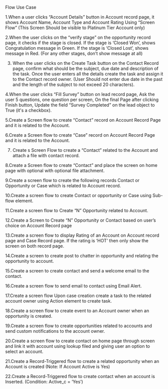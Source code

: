 Flow Use Case

1.When a user clicks “Account Details” button in Account record page, it shows Account Name, Account Type and Account Rating Using “Screen Flow” (This Screen Should be visible to Platinum Tier Account only)

2.When the user clicks on the “verify stage” on the opportunity record page, it checks if the stage is closed. If the stage is ‘Closed Won’, shows Congratulation message in Green. If the stage is ‘Closed Lost’, shows message in Red. (For any other stages, don’t show message at all)

3. When the user clicks on the Create Task button on the Contact Record page, confirm what should be the subject, due date and description of the task. Once the user enters all the details create the task and assign it to the Contact record owner. (User Should not enter due date in the past and the length of the subject to not exceed 20 characters).

4.When the user clicks “Fill Survey” button on lead record page, Ask the user 5 questions, one question per screen, On the final Page after clicking Finish button, Update the field “Survey Completed” on the lead object to True (it's a checkbox).

5.Create a Screen flow to create “Contact” record on Account Record Page and it is related to the Account. 

6.Create a Screen flow to create “Case” record on Account Record Page and it is related to the Account. 

7. Create s Screen Flow to create a “Contact” related to the Account and attach a file with contact record.

8.Create a Screen flow to create “Contact” and place the screen on home page with optional with optional file attachment.

9.Create a screen flow to create the following records Contact or Opportunity or Case which is related to Account record. 

10.Create a screen flow to create Contact or opportunity or Case using Sub-flow element.

11.Create a screen flow to Create “N” Opportunity related to Account. 

12.Create a Screen to Create “N” Opportunity or Contact based on user’s choice on Account Record page 

13.Create a screen flow to display Rating of an Account on Account record page and Case Record page. If the rating is ‘HOT’ then only show the screen on both record page. 

14.Create a screen to create post to chatter in opportunity and relating the opportunity to account.

15.Create a screen to create contact and send a welcome email to the contact. 

16.Create a screen flow to send email to contact using Email Alert. 

17.Create a screen flow Upon case creation create a task to the related account owner using Action element to create task. 

18.Create a screen flow to create event to an Account owner when an opportunity is created.

19.Create a screen flow to create opportunities related to accounts and send custom notifications to the account owner. 

20.Create a screen flow to create contact on home page through screen and link it with account using lookup filed and giving user an option to select an account.

21.Create a Record-Triggered flow to create a related opportunity when an Account is created (Note: If Account Active is Yes)

22.Create a Record-Triggered flow to create contact when an account is Inserted. (Condition: Active_c = ‘Yes’)
